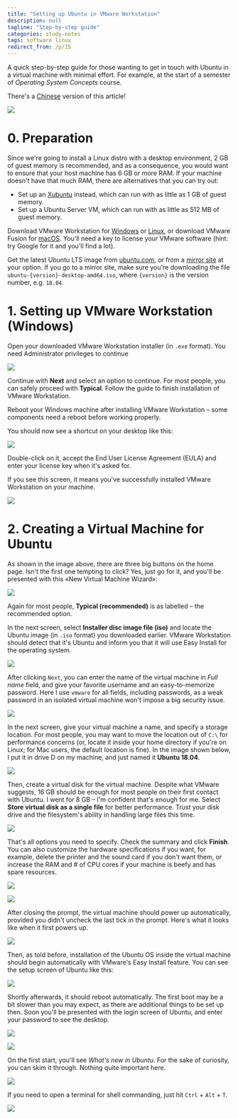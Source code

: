 ```yaml
---
title: "Setting up Ubuntu in VMware Workstation"
description: null
tagline: "Step-by-step guide"
categories: study-notes
tags: software linux
redirect_from: /p/15
---
```


A quick step-by-step guide for those wanting to get in touch with Ubuntu in a virtual machine with minimal effort. For example, at the start of a semester of *Operating System Concepts* course.

There's a [Chinese](/p/15-cn) version of this article!

![](/image/setup-vmware/vmware-splash.png)

# 0. Preparation

Since we're going to install a Linux distro with a desktop environment, 2 GB of guest memory is recommended, and as a consequence, you would want to ensure that your host machine has 6 GB or more RAM. If your machine doesn't have that much RAM, there are alternatives that you can try out:

- Set up an [Xubuntu](https://xubuntu.org/) instead, which can run with as little as 1 GB of guest memory.
- Set up a Ubuntu Server VM, which can run with as little as 512 MB of guest memory.

Download VMware Workstation for [Windows][vmware-w] or [Linux][vmware-l], or download VMware Fusion for [macOS][vmware-m]. You'll need a key to license your VMware software (hint: try Google for it and you'll find a lot).

Get the latest Ubuntu LTS image from [ubuntu.com][1], or from a [mirror site][2] at your option. If you go to a mirror site, make sure you're downloading the file `ubuntu-{version}-desktop-amd64.iso`, where `{version}` is the version number, e.g. `18.04`.

# 1. Setting up VMware Workstation (Windows)

Open your downloaded VMware Workstation installer (in `.exe` format). You need Administrator privileges to continue

![](/image/setup-vmware/vm-1.png)

Continue with **Next** and select an option to continue. For most people, you can safely proceed with **Typical**. Follow the guide to finish installation of VMware Workstation.

Reboot your Windows machine after installing VMware Workstation &ndash; some components need a reboot before working properly.

You should now see a shortcut on your desktop like this:

![](/image/setup-vmware/Win10-tile.png)

Double-click on it, accept the End User License Agreement (EULA) and enter your license key when it's asked for.

If you see this screen, it means you've successfully installed VMware Workstation on your machine.

![](/image/setup-vmware/home-page.png)

# 2. Creating a Virtual Machine for Ubuntu

As shown in the image above, there are three big buttons on the home page. Isn't the first one tempting to click? Yes, just go for it, and you'll be presented with this «New Virtual Machine Wizard»:

![](/image/setup-vmware/nvmw-1.png)

Again for most people, **Typical (recommended)** is as labelled &ndash; the recommended option.

In the next screen, select **Installer disc image file (iso)** and locate the Ubuntu image (in `.iso` format) you downloaded earlier. VMware Workstation should detect that it's Ubuntu and inform you that it will use Easy Install for the operating system.

![](/image/setup-vmware/nvmw-2.png)

After clicking `Next`, you can enter the name of the virtual machine in *Full name* field, and give your favorite username and an easy-to-memorize password. Here I use `vmware` for all fields, including passwords, as a weak password in an isolated virtual machine won't impose a big security issue.

![](/image/setup-vmware/nvmw-3.png)

In the next screen, give your virtual machine a name, and specify a storage location. For most people, you may want to move the location out of `C:\` for performance concerns (or, locate it inside your home directory if you're on Linux; for Mac users, the default location is fine). In the image shown below, I put it in drive D on my machine, and just named it **Ubuntu 18.04**.

![](/image/setup-vmware/nvmw-4.png)

Then, create a virtual disk for the virtual machine. Despite what VMware suggests, 16 GB should be enough for most people on their first contact with Ubuntu. I went for 8 GB &ndash; I'm confident that's enough for me. Select **Store virtual disk as a single file** for better performance. Trust your disk drive and the filesystem's ability in handling large files this time.

![](/image/setup-vmware/nvmw-5.png)

That's all options you need to specify. Check the summary and click **Finish**. You can also customize the hardware specifications if you want, for example, delete the printer and the sound card if you don't want them, or increase the RAM and \# of CPU cores if your machine is beefy and has spare resources.

![](/image/setup-vmware/nvmw-6.png)

![](/image/setup-vmware/nvmw-7.png)

After closing the prompt, the virtual machine should power up automatically, provided you didn't uncheck the last tick in the prompt. Here's what it looks like when it first powers up.

![](/image/setup-vmware/u-1.png)

Then, as told before, installation of the Ubuntu OS inside the virtual machine should begin automatically with VMware's Easy Install feature. You can see the setup screen of Ubuntu like this:

![](/image/setup-vmware/u-2.png)

Shortly afterwards, it should reboot automatically. The first boot may be a bit slower than you may expect, as there are additional things to be set up then. Soon you'll be presented with the login screen of Ubuntu, and enter your password to see the desktop.

![](/image/setup-vmware/u-3.png)

![](/image/setup-vmware/u-4.png)

On the first start, you'll see *What's new in Ubuntu*. For the sake of curiosity, you can skim it through. Nothing quite important here.

![](/image/setup-vmware/u-5.png)

If you need to open a terminal for shell commanding, just hit `Ctrl` + `Alt` + `T`.

![](/image/setup-vmware/u-6.png)

  [1]: https://www.ubuntu.com/download/desktop
  [2]: https://launchpad.net/ubuntu/+cdmirrors
  [3]: https://mirrors.ustc.edu.cn/ubuntu-releases/bionic/
  [vmware-w]: https://www.vmware.com/go/getworkstation-win
  [vmware-m]: https://www.vmware.com/go/getfusion
  [vmware-l]: https://www.vmware.com/go/getworkstation-linux
  [kb]: https://kb.vmware.com/articleview?docid=2098121
